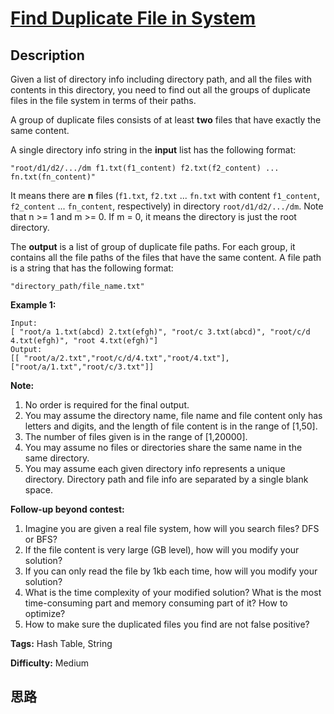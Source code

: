 # [Find Duplicate File in System][title]

## Description

Given a list of directory info including directory path, and all the files
with contents in this directory, you need to find out all the groups of
duplicate files in the file system in terms of their paths.

A group of duplicate files consists of at least **two** files that have
exactly the same content.

A single directory info string in the **input** list has the following format:

`"root/d1/d2/.../dm f1.txt(f1_content) f2.txt(f2_content) ...
fn.txt(fn_content)"`

It means there are **n** files (`f1.txt`, `f2.txt` ... `fn.txt` with content
`f1_content`, `f2_content` ... `fn_content`, respectively) in directory
`root/d1/d2/.../dm`. Note that n >= 1 and m >= 0. If m = 0, it means the
directory is just the root directory.

The **output** is a list of group of duplicate file paths. For each group, it
contains all the file paths of the files that have the same content. A file
path is a string that has the following format:

`"directory_path/file_name.txt"`

**Example 1:**
            Input:    [ "root/a 1.txt(abcd) 2.txt(efgh)", "root/c 3.txt(abcd)", "root/c/d 4.txt(efgh)", "root 4.txt(efgh)"]    Output:      [[ "root/a/2.txt","root/c/d/4.txt","root/4.txt"],["root/a/1.txt","root/c/3.txt"]]    



**Note:**

  1. No order is required for the final output.
  2. You may assume the directory name, file name and file content only has letters and digits, and the length of file content is in the range of [1,50].
  3. The number of files given is in the range of [1,20000].
  4. You may assume no files or directories share the same name in the same directory.
  5. You may assume each given directory info represents a unique directory. Directory path and file info are separated by a single blank space.



**Follow-up beyond contest:**

  1. Imagine you are given a real file system, how will you search files? DFS or BFS?
  2. If the file content is very large (GB level), how will you modify your solution?
  3. If you can only read the file by 1kb each time, how will you modify your solution?
  4. What is the time complexity of your modified solution? What is the most time-consuming part and memory consuming part of it? How to optimize?
  5. How to make sure the duplicated files you find are not false positive?


**Tags:** Hash Table, String

**Difficulty:** Medium

## 思路

[title]: https://leetcode.com/problems/find-duplicate-file-in-system
